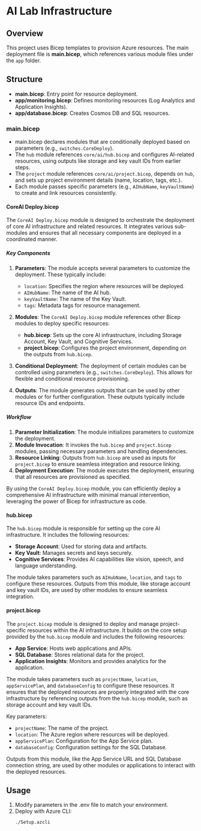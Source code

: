 # AI Lab Infrastructure

## Overview
This project uses Bicep templates to provision Azure resources. The main deployment file is **main.bicep**, which references various module files under the `app` folder.

## Structure
- **main.bicep**: Entry point for resource deployment.
- **app/monitoring.bicep**: Defines monitoring resources (Log Analytics and Application Insights).
- **app/database.bicep**: Creates Cosmos DB and SQL resources.

### main.bicep
- main.bicep declares modules that are conditionally deployed based on parameters (e.g., `switches.CoreDeploy`).
- The `hub` module references `core/ai/hub.bicep` and configures AI-related resources, using outputs like storage and key vault IDs from earlier steps.
- The `project` module references `core/ai/project.bicep`, depends on `hub`, and sets up project environment details (name, location, tags, etc.).
- Each module passes specific parameters (e.g., `AIHubName`, `keyVaultName`) to create and link resources consistently.

#### CoreAI Deploy.bicep
The `CoreAI Deploy.bicep` module is designed to orchestrate the deployment of core AI infrastructure and related resources. It integrates various sub-modules and ensures that all necessary components are deployed in a coordinated manner.

##### Key Components
1. **Parameters**: The module accepts several parameters to customize the deployment. These typically include:
   - `location`: Specifies the region where resources will be deployed.
   - `AIHubName`: The name of the AI hub.
   - `keyVaultName`: The name of the Key Vault.
   - `tags`: Metadata tags for resource management.

2. **Modules**: The `CoreAI Deploy.bicep` module references other Bicep modules to deploy specific resources:
   - **hub.bicep**: Sets up the core AI infrastructure, including Storage Account, Key Vault, and Cognitive Services.
   - **project.bicep**: Configures the project environment, depending on the outputs from `hub.bicep`.

3. **Conditional Deployment**: The deployment of certain modules can be controlled using parameters (e.g., `switches.CoreDeploy`). This allows for flexible and conditional resource provisioning.

4. **Outputs**: The module generates outputs that can be used by other modules or for further configuration. These outputs typically include resource IDs and endpoints.

##### Workflow
1. **Parameter Initialization**: The module initializes parameters to customize the deployment.
2. **Module Invocation**: It invokes the `hub.bicep` and `project.bicep` modules, passing necessary parameters and handling dependencies.
3. **Resource Linking**: Outputs from `hub.bicep` are used as inputs for `project.bicep` to ensure seamless integration and resource linking.
4. **Deployment Execution**: The module executes the deployment, ensuring that all resources are provisioned as specified.

By using the `CoreAI Deploy.bicep` module, you can efficiently deploy a comprehensive AI infrastructure with minimal manual intervention, leveraging the power of Bicep for infrastructure as code.

#### hub.bicep
The `hub.bicep` module is responsible for setting up the core AI infrastructure. It includes the following resources:
- **Storage Account**: Used for storing data and artifacts.
- **Key Vault**: Manages secrets and keys securely.
- **Cognitive Services**: Provides AI capabilities like vision, speech, and language understanding.

The module takes parameters such as `AIHubName`, `location`, and `tags` to configure these resources. Outputs from this module, like storage account and key vault IDs, are used by other modules to ensure seamless integration.

#### project.bicep
The `project.bicep` module is designed to deploy and manage project-specific resources within the AI infrastructure. It builds on the core setup provided by the `hub.bicep` module and includes the following resources:
- **App Service**: Hosts web applications and APIs.
- **SQL Database**: Stores relational data for the project.
- **Application Insights**: Monitors and provides analytics for the application.

The module takes parameters such as `projectName`, `location`, `appServicePlan`, and `databaseConfig` to configure these resources. It ensures that the deployed resources are properly integrated with the core infrastructure by referencing outputs from the `hub.bicep` module, such as storage account and key vault IDs.

Key parameters:
- `projectName`: The name of the project.
- `location`: The Azure region where resources will be deployed.
- `appServicePlan`: Configuration for the App Service plan.
- `databaseConfig`: Configuration settings for the SQL Database.

Outputs from this module, like the App Service URL and SQL Database connection string, are used by other modules or applications to interact with the deployed resources.

## Usage
1. Modify parameters in the .env file to match your environment.
2. Deploy with Azure CLI:
   ```bash
   ./Setup.azcli
